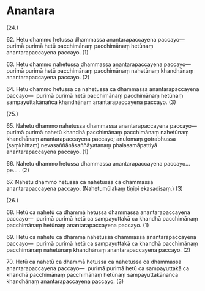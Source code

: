 # Anantara

(24.)

62\. Hetu dhammo hetussa dhammassa anantarapaccayena paccayo—  purimā purimā hetū pacchimānaṃ pacchimānaṃ hetūnaṃ anantarapaccayena paccayo. (1)

63\. Hetu dhammo nahetussa dhammassa anantarapaccayena paccayo—  purimā purimā hetū pacchimānaṃ pacchimānaṃ nahetūnaṃ khandhānaṃ anantarapaccayena paccayo. (2)

64\. Hetu dhammo hetussa ca nahetussa ca dhammassa anantarapaccayena paccayo—  purimā purimā hetū pacchimānaṃ pacchimānaṃ hetūnaṃ sampayuttakānañca khandhānaṃ anantarapaccayena paccayo. (3)

(25.)

65\. Nahetu dhammo nahetussa dhammassa anantarapaccayena paccayo—  purimā purimā nahetū khandhā pacchimānaṃ pacchimānaṃ nahetūnaṃ khandhānaṃ anantarapaccayena paccayo; anulomaṃ gotrabhussa (saṃkhittaṃ) nevasaññānāsaññāyatanaṃ phalasamāpattiyā anantarapaccayena paccayo. (1)

66\. Nahetu dhammo hetussa dhammassa anantarapaccayena paccayo…pe… . (2)

67\. Nahetu dhammo hetussa ca nahetussa ca dhammassa anantarapaccayena paccayo. (Nahetumūlakaṃ tīṇipi ekasadisaṃ.) (3)

(26.)

68\. Hetū ca nahetū ca dhammā hetussa dhammassa anantarapaccayena paccayo—  purimā purimā hetū ca sampayuttakā ca khandhā pacchimānaṃ pacchimānaṃ hetūnaṃ anantarapaccayena paccayo. (1)

69\. Hetū ca nahetū ca dhammā nahetussa dhammassa anantarapaccayena paccayo—  purimā purimā hetū ca sampayuttakā ca khandhā pacchimānaṃ pacchimānaṃ nahetūnaṃ khandhānaṃ anantarapaccayena paccayo. (2)

70\. Hetū ca nahetū ca dhammā hetussa ca nahetussa ca dhammassa anantarapaccayena paccayo—  purimā purimā hetū ca sampayuttakā ca khandhā pacchimānaṃ pacchimānaṃ hetūnaṃ sampayuttakānañca khandhānaṃ anantarapaccayena paccayo. (3)
